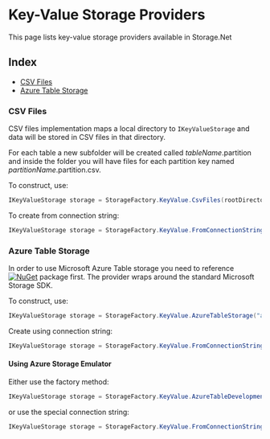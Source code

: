 # Key-Value Storage Providers

This page lists key-value storage providers available in Storage.Net

## Index

- [CSV Files](#icsv-files)
- [Azure Table Storage](#azure-table-storage)

### CSV Files

CSV files implementation maps a local directory to `IKeyValueStorage` and data will be stored in CSV files in that directory. 

For each table a new subfolder will be created called *tableName*.partition and inside the folder you will have files for each partition key named *partitionName*.partition.csv.

To construct, use:

```csharp
IKeyValueStorage storage = StorageFactory.KeyValue.CsvFiles(rootDirectory);
```

To create from connection string:

```csharp
IKeyValueStorage storage = StorageFactory.KeyValue.FromConnectionString("disk://path=rootDirectoryPath");
```

### Azure Table Storage

In order to use Microsoft Azure Table storage you need to reference [![NuGet](https://img.shields.io/nuget/v/Storage.Net.Microsoft.Azure.Storage.svg)](https://www.nuget.org/packages/Storage.Net.Microsoft.Azure.Storage/) package first. The provider wraps around the standard Microsoft Storage SDK.

To construct, use:

```csharp
IKeyValueStorage storage = StorageFactory.KeyValue.AzureTableStorage("account_name", "account_key");
```

Create using connection string:

```csharp
IKeyValueStorage storage = StorageFactory.KeyValue.FromConnectionString("azure.tables://account=account_name;key=storage_key");
```

#### Using Azure Storage Emulator

Either use the factory method:

```csharp
IKeyValueStorage storage = StorageFactory.KeyValue.AzureTableDevelopmentStorage();
```

or use the special connection string:

```csharp
IKeyValueStorage storage = StorageFactory.KeyValue.FromConnectionString("azure.tables://development=true");
```